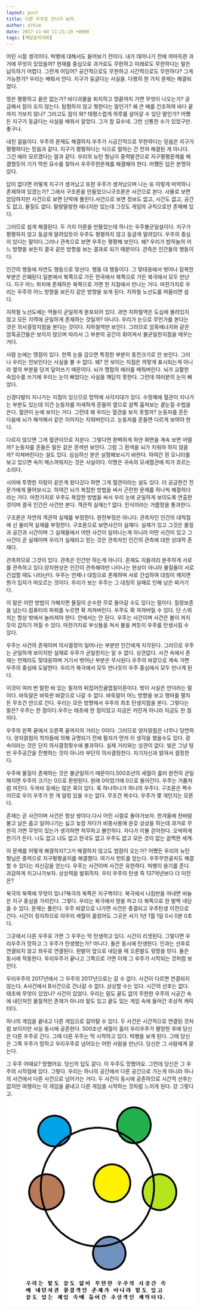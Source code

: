 ```yaml
---
layout: post
title: 다른 우주로 건너가 보자
author: drkim
date: 2017-11-04 11:21:19 +0900
tags: [깨달음의대화]
---
```

어린 시절 생각이다. 빅뱅에 대해서도 들어보기 전이다. 내가 태어나기 전에 까마득한 과거에 무엇이 있었을까? 현재를 중심으로 과거로도 무한하고 미래로도 무한하다는 말은 납득하기 어렵다. 그런게 어딨어? 공간적으로도 무한하고 시간적으로도 무한하다? 그게 가능한가? 우리는 배워서 안다. 지구가 둥글다는 사실을. 다행히 한 가지 문제는 해결되었다.

  


땅은 평평하고 끝은 없는가? 바다괴물을 퇴치하고 땅끝까지 가면 무엇이 나오는가? 궁금해서 잠이 오지 않는다. 탐험하지 않고 뭣한다는 말인가? 왜 큰 배를 건조하여 바다 끝까지 가보지 않나? 그러고도 잠이 와? 태평스럽게 하루를 살아갈 수 있단 말인가? 어쨌든 지구가 둥글다는 사실을 배워서 알았다. 그거 참 묘수네. 그런 신통한 수가 있었구만. 좋구나.

  


내친 걸음이다. 우주의 문제도 해결하자.우주가 시공간적으로 무한하다는 믿음은 지구가 평평하다는 믿음과 같다. 지구가 평평하다는 식으로 말하는 건 전혀 해결된 게 아니다. 그건 에라 모르겠다는 말과 같다. 우리의 뉴턴 형님이 중력발견으로 지구평평문제를 해결했듯이 기가 막힌 묘수를 찾아서 우주무한문제를 해결해야 한다. 어쨌든 답은 분명히 있다.

  


답이 없다면 어떻게 지구가 생겨났고 또한 우주가 생겨났으며 나는 또 이렇게 떠억하니 존재하여 있겠는가? 그래서 구조론을 만들었으니구조론은 사건으로 본다. 사물로 보면 암담하지만 사건으로 보면 단박에 풀린다.사건으로 보면 정보도 없고, 시간도 없고, 공간도 없고, 물질도 없다. 말랑말랑한 에너지만 있는데 그것도 게임의 규칙으로만 존재해 있다.

  


그러므로 쉽게 해결된다. 두 가지 이론을 만들었는데 하나는 우주불균일설이다. 지구가 평평하지 않고 둥글게 말려있듯이 우주도 평평하지 않고 둥글게 말려있다. 우주의 중심이 있다는 말이다.그러나 관측으로 보면 우주는 평평해 보인다. 왜? 우리가 밤하늘의 어느 방향을 보든지 결국 같은 방향을 보는 결과로 되기 때문이다. 관측은 인간들의 행동이다.

  


인간의 행동에 자연도 행동으로 맞선다. 행동 대 행동이다. 그 맞대응에서 벗어나 잠복한 부분은 은폐된다.일본에서 북쪽으로 가든 한국에서 북쪽으로 가든 북극에서 모두 만난다. 지구 어느 위치에 존재하든 북쪽으로 가면 한 지점에서 만나는 거다. 마찬가지로 우리는 우주의 어느 방향을 보든지 같은 방향을 보게 된다. 지하철 노선도를 떠올리면 쉽다.

  


지하철 노선도에는 역들이 균일하게 분포되어 있다. 과연 지하철역은 도심에 몰려있지 않고 모든 지역에 균일하게 존재하는 것일까? 아니다. 우리가 눈으로 무언가를 본다는 것은 의사결정지점을 본다는 것이다. 지하철역만 보인다. 그러므로 암흑에너지와 같은 암흑공간들은 보이지 않으며 따라서 그 부분의 공간이 휘어져서 불균일한지점을 메꾸는 거다.

  


사람 눈에는 맹점이 있다. 한쪽 눈을 감으면 특정한 부분이 동전크기로 안 보인다. 그러나 우리는 안보인다는 사실을 볼 수 없다. 왜? 안 보이는 지점은 까맣게 표시되는게 아니라 옆의 부분을 당겨 덮어쓰기 때문이다. 뇌가 맹점의 에러를 메워버린다. 뇌가 교활한 속임수를 쓰기에 우리는 눈이 삐었다는 사실을 깨닫지 못한다. 그런데 여러분의 눈이 삐었다.

  


신경다발이 지나가는 지점이 있으므로 망막에 사각지대가 있다. 수정체에 혈관이 지나가는 부분도 있는데 이건 눈동자를 미세하게 흔들어 옆으로 살짝 훔쳐보는 곁눈질 수법을 쓴다. 혈관이 눈에 보이는 거다. 그런데 왜 우리는 혈관을 보지 못할까? 눈동자를 흔든 다음에 뇌가 해석해서 같은 이미지는 지워버린다고. 눈동자를 흔들면 다르게 보여야 한다.

  


다르지 않으면 그게 혈관이므로 지운다. 그렇다면 완벽하게 하얀 화면을 계속 보면 어떨까? 눈동자를 흔들든 말든 같은 흰색만 보인다. 그럼 그 흰색을 뇌가 지워야 하지 않을까? 미쳐버린다는 설도 있다. 심심하신 분은 실험해보시기 바란다. 하여간 흰 모니터를 보고 있으면 속이 메스꺼워지는 것은 사실이다. 이명은 귀속의 모세혈관에 피가 흐르는 소리다.

  


시야에 투명한 지렁이 같은게 왔다갔다 하면 그게 혈관이라는 설도 있다. 더 궁금한건 전문가에게 물어보시고. 하여간 뇌가 복잡한 방법을 써서 곤란한 문제를 하나씩 해결하더라는 거다. 마찬가지로 우주도 복잡한 방법을 써서 우리 눈에 균일하게 보이도록 연출한 것이며 결국 인간은 사건만 본다. 객관적 실재는? 없다. 인식이라는 거름망을 통과한다.

  


구조론은 자연의 객관적 실재를 부정한다. 완전부정은 아니다. 관측자인 인간의 대척점에 선 물리적 실재를 부정한다. 구조론으로 보면사건이 실재다. 실재가 있고 그것은 물질과 공간과 시간이며 그 실재들에서 어떤 사건이 일어나는게 아니라 어떤 사건이 있고 그 사건이 곧 실재이며 우리가 실재라고 믿는 것은 관측자인 인간의 관측에 대한 상대적 존재다.

  


관측하므로 그것이 있다. 관측은 인간만 하는게 아니다. 존재도 지들끼리 분주하게 서로를 관측하고 있다.양자현상은 인간이 관측해야만 나타나는 현상이 아니라 물질들이 서로 간섭할 때도 나타난다. 우주는 언제나 대칭으로 존재하며 서로 간섭하여 대칭이 깨지면 뭔가 입자가 떠오르는 것이다. 우리가 보는 우주는 그 대칭의 실패로 인해 남은 찌거기다.

  


이 말은 어떤 방법이 가해지면 물질이 순수한 무로 돌아갈 수도 있다는 말이다. 질량보존을 넘는다.컴퓨터의 파워를 누르면 확 꺼져버린다. 우주도 확 꺼져버릴 수 있다. 단 스위치는 항상 밖에서 눌러져야 한다. 안에서는 안 된다. 우주는 사건이며 사건은 불이 꺼지듯이 갑자기 꺼질 수 있다. 마찬가지로 부싯돌을 쳐서 불을 켜듯이 우주를 탄생시킬 수 있다.

  


우주는 사건의 존재이며 의사결정이 일어나는 부분만 인간에게 지각된다. 그러므로 우주는 균일하게 보이지만 실재로 우주가 균일한지는 알 수 없다. 상관없다. 사건 속에서 존재는 언제라도 맞대응하며 거기서 벗어난 부분은 무시된다.우주의 바깥으로 계속 가면 우주의 중심에 도달한다. 우리가 북극에서 모두 만나듯이 우주 중심에서 모두 만나게 된다.

  


이것이 여러 번 말한 바 있는 필자의 뒤집어진귤껍질이론이다. 밖이 사실은 안이라는 말이다. 바둑알은 바둑판 바깥으로 나갈 수 없다. 바둑알이 어느 방향을 보고 행마를 펼치든 무조건 안으로 간다. 우리는 모든 방향에서 우주의 최초 탄생지점을 본다. 그렇다는 말은? 우주는 한 점이다.우주는 태초에 한 점이었고 지금은 커진게 아니라 지금도 한 점이다.

  


우주의 왼쪽 끝에서 오른쪽 끝까지의 거리는 0이다. 그러므로 양자얽힘은 너무나 당연하다. 양자얽힘이 학자들에 의해 규명되기 전에 필자가 먼저 이 생각을 했을수도 있다. 광속이라는 것은 단지 의사결정횟수에 불과하다. 실제 거리와는 상관이 없다. 빛은 그냥 텅 빈 우주공간을 진행하는 것이 아니라 부단히 의사결정한다. 자기자신과 얽혀서 결정한다.

  


우주에 물질이 존재하는 것은 불균일하기 때문이다.500조년의 세월이 흘러 완전히 균일해지면 우주의 크기는 0으로 환원된다. 원래 0이었기에 0으로 돌아간다. 우주는 거품처럼 꺼진다. 두꺼비 등에는 많은 혹이 있다. 혹 하나하나가 하나의 우주다. 구조론은 짝수이므로 우리 우주가 한 개 덜렁 있을 수는 없다. 무조건 복수다. 우주가 몇 개인지는 모른다.

  


존재는 곧 사건이며 사건은 항상 쌍이다.다시 어린 시절로 돌아가보자. 한겨울에 찬바람 불고 날은 춥고 일어나기는 싫고 늦잠 자다가 비몽사몽에 온갖 상상을 하는데 과거로 무한히 가면 무엇이 있는가 생각하면 허무하고 불안하다. 자다가 이불 걷어찬다. 오싹하게 한기가 든다. 나도 없고 너도 없고 한국도 없고 우주도 없고 모든 것이 없는 끔찍한 세계.

  


이 문제를 어떻게 해결하지?그거 해결하지 않고도 밤잠이 오는가? 어쨌든 우리의 뉴턴 형님은 중력으로 지구평평골치를 해결했다. 여기서 힌트를 얻는다. 우주무한골치도 해결할 수 있다는 자신감을 얻는다. 우주는 사건이며 사건은 유한하다. 빅뱅이 용기를 준다. 과감하게 치고나가보자. 상상력을 발휘하자. 우리 우주의 탄생 즉 137억년보다 더 이전은?

  


북극의 북쪽에 무엇이 있나?북극의 북쪽은 지구핵이다. 북극에서 나침반을 꺼내면 바늘은 지구 중심을 가리킨다. 그렇다. 우리는 북극에서 땅을 파고 더 북쪽으로 한 발짝 내딛을 수 있다. 문제는 풀린다. 우주 바깥으로 나가면 사건은 종결되고 우주탄생 이전으로 간다. 시간이 정지하므로 아무리 세월이 흘렀어도 그곳은 서기 1년 1월 1일 0시 0분 0초다.

  


그곳에서 다른 우주로 가면 그 우주는 막 탄생하고 있다. 시간이 리셋된다. 그렇다면 우리우주가 망하고 그 우주가 탄생했는가? 아니다. 둘은 동시에 탄생한다. 인과는 선후로 연결되지 않고 좌우로 연결된다. 왼발이 앞으로 내딛을 때 오른발도 뒷땅을 민다. 둘은 동시에 작동한다. 우리우주가 끝나고 그쪽으로 가면 이제 그 우주가 시작되는 것처럼 보인다.

  


우리우주의 2017년에서 그 우주의 2017년으로는 갈 수 없다. 사건이 다르면 연결되지 않는다. A사건에서 B사건으로 건너갈 수 없다. 상상할 수는 있다. 시간의 선후는 없다. 태초에 무엇이 있었나? 사건이 있었다. 우리는 밑도 끝도 없이 무한한 우주의 시공간 속에 내던져진 물질적인 존재가 아니라 밑도 있고 끝도 있는 게임 속에 들어간 추상적 캐릭터다. 

  


하나의 게임을 끝내고 다른 게임으로 갈아탈 수 있다. 두 사건은 시간적으로 연결된 것처럼 보이지만 사실 동시에 공존한다. 500조년 세월이 흘러 우리우주가 멸망한 후에 당신은 다른 우주로 간다. 그때 다른 우주는 막 시작하고 있다. 빅뱅을 보게 된다. 그때 당신은 그쪽 우주가 망하고 우리우주로 넘어오는 어떤 사람을 만난다. 당신은 그 사람에게 묻는다.

  


그 우주 어때요? 망했어요. 당신의 답도 같다. 이 우주도 망했어요. 그런데 당신은 그 우주의 시작점에 있다. 그렇다. 우리는 하나의 공간에서 다른 공간으로 가는게 아니라 하나의 사건에서 다른 사건으로 넘어가는 거다. 두 사건이 동시에 공존하므로 시간적 선후는 없지만 여행자는 이 게임을 끝내고 다른 게임을 시작하는 것처럼 느끼게 된다. 걍 그렇다고. 

  



![](/files/attach/images/198/114/902/a.jpg)